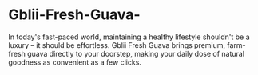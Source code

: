 # Gblii-Fresh-Guava-
In today's fast-paced world, maintaining a healthy lifestyle shouldn't be a luxury – it should be effortless. Gblii Fresh Guava brings premium, farm-fresh guava directly to your doorstep, making your daily dose of natural goodness as convenient as a few clicks.  
